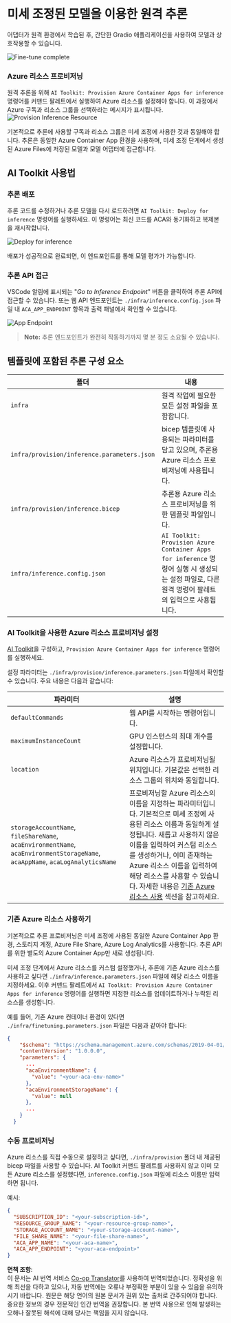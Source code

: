 <!--
CO_OP_TRANSLATOR_METADATA:
{
  "original_hash": "a54cd3d65b6963e4e8ce21e143c3ab04",
  "translation_date": "2025-07-16T21:16:39+00:00",
  "source_file": "md/01.Introduction/03/Remote_Interence.md",
  "language_code": "ko"
}
-->
# 미세 조정된 모델을 이용한 원격 추론

어댑터가 원격 환경에서 학습된 후, 간단한 Gradio 애플리케이션을 사용하여 모델과 상호작용할 수 있습니다.

![Fine-tune complete](../../../../../translated_images/log-finetuning-res.7b92254e7e822c7ffbec00f51a29199b0a53cefdd7fd2ce8330e4f787d98a94a.ko.png)

### Azure 리소스 프로비저닝  
원격 추론을 위해 `AI Toolkit: Provision Azure Container Apps for inference` 명령어를 커맨드 팔레트에서 실행하여 Azure 리소스를 설정해야 합니다. 이 과정에서 Azure 구독과 리소스 그룹을 선택하라는 메시지가 표시됩니다.  
![Provision Inference Resource](../../../../../translated_images/command-provision-inference.467afc8d351642fc03bc2ae439330ad1253da4f08ed8a8e98cdf89ca5c7ae4c5.ko.png)

기본적으로 추론에 사용할 구독과 리소스 그룹은 미세 조정에 사용한 것과 동일해야 합니다. 추론은 동일한 Azure Container App 환경을 사용하며, 미세 조정 단계에서 생성된 Azure Files에 저장된 모델과 모델 어댑터에 접근합니다.

## AI Toolkit 사용법

### 추론 배포  
추론 코드를 수정하거나 추론 모델을 다시 로드하려면 `AI Toolkit: Deploy for inference` 명령어를 실행하세요. 이 명령어는 최신 코드를 ACA와 동기화하고 복제본을 재시작합니다.

![Deploy for inference](../../../../../translated_images/command-deploy.9adb4e310dd0b0aec6bb518f3c5b19a945ca040216da11e210666ad0330702ea.ko.png)

배포가 성공적으로 완료되면, 이 엔드포인트를 통해 모델 평가가 가능합니다.

### 추론 API 접근

VSCode 알림에 표시되는 "*Go to Inference Endpoint*" 버튼을 클릭하여 추론 API에 접근할 수 있습니다. 또는 웹 API 엔드포인트는 `./infra/inference.config.json` 파일 내 `ACA_APP_ENDPOINT` 항목과 출력 패널에서 확인할 수 있습니다.

![App Endpoint](../../../../../translated_images/notification-deploy.446e480a44b1be5848fd31391c467b8d42c2db1d5daffa2250c9fcd3d8486164.ko.png)

> **Note:** 추론 엔드포인트가 완전히 작동하기까지 몇 분 정도 소요될 수 있습니다.

## 템플릿에 포함된 추론 구성 요소

| 폴더 | 내용 |
| ------ |--------- |
| `infra` | 원격 작업에 필요한 모든 설정 파일을 포함합니다. |
| `infra/provision/inference.parameters.json` | bicep 템플릿에 사용되는 파라미터를 담고 있으며, 추론용 Azure 리소스 프로비저닝에 사용됩니다. |
| `infra/provision/inference.bicep` | 추론용 Azure 리소스 프로비저닝을 위한 템플릿 파일입니다. |
| `infra/inference.config.json` | `AI Toolkit: Provision Azure Container Apps for inference` 명령어 실행 시 생성되는 설정 파일로, 다른 원격 명령어 팔레트의 입력으로 사용됩니다. |

### AI Toolkit을 사용한 Azure 리소스 프로비저닝 설정  
[AI Toolkit](https://marketplace.visualstudio.com/items?itemName=ms-windows-ai-studio.windows-ai-studio)을 구성하고, `Provision Azure Container Apps for inference` 명령어를 실행하세요.

설정 파라미터는 `./infra/provision/inference.parameters.json` 파일에서 확인할 수 있습니다. 주요 내용은 다음과 같습니다:

| 파라미터 | 설명 |
| --------- |------------ |
| `defaultCommands` | 웹 API를 시작하는 명령어입니다. |
| `maximumInstanceCount` | GPU 인스턴스의 최대 개수를 설정합니다. |
| `location` | Azure 리소스가 프로비저닝될 위치입니다. 기본값은 선택한 리소스 그룹의 위치와 동일합니다. |
| `storageAccountName`, `fileShareName`, `acaEnvironmentName`, `acaEnvironmentStorageName`, `acaAppName`, `acaLogAnalyticsName` | 프로비저닝할 Azure 리소스의 이름을 지정하는 파라미터입니다. 기본적으로 미세 조정에 사용된 리소스 이름과 동일하게 설정됩니다. 새롭고 사용하지 않은 이름을 입력하여 커스텀 리소스를 생성하거나, 이미 존재하는 Azure 리소스 이름을 입력하여 해당 리소스를 사용할 수 있습니다. 자세한 내용은 [기존 Azure 리소스 사용](../../../../../md/01.Introduction/03) 섹션을 참고하세요. |

### 기존 Azure 리소스 사용하기

기본적으로 추론 프로비저닝은 미세 조정에 사용된 동일한 Azure Container App 환경, 스토리지 계정, Azure File Share, Azure Log Analytics를 사용합니다. 추론 API를 위한 별도의 Azure Container App만 새로 생성됩니다.

미세 조정 단계에서 Azure 리소스를 커스텀 설정했거나, 추론에 기존 Azure 리소스를 사용하고 싶다면 `./infra/inference.parameters.json` 파일에 해당 리소스 이름을 지정하세요. 이후 커맨드 팔레트에서 `AI Toolkit: Provision Azure Container Apps for inference` 명령어를 실행하면 지정한 리소스를 업데이트하거나 누락된 리소스를 생성합니다.

예를 들어, 기존 Azure 컨테이너 환경이 있다면 `./infra/finetuning.parameters.json` 파일은 다음과 같아야 합니다:

```json
{
    "$schema": "https://schema.management.azure.com/schemas/2019-04-01/deploymentParameters.json#",
    "contentVersion": "1.0.0.0",
    "parameters": {
      ...
      "acaEnvironmentName": {
        "value": "<your-aca-env-name>"
      },
      "acaEnvironmentStorageName": {
        "value": null
      },
      ...
    }
  }
```

### 수동 프로비저닝  
Azure 리소스를 직접 수동으로 설정하고 싶다면, `./infra/provision` 폴더 내 제공된 bicep 파일을 사용할 수 있습니다. AI Toolkit 커맨드 팔레트를 사용하지 않고 이미 모든 Azure 리소스를 설정했다면, `inference.config.json` 파일에 리소스 이름만 입력하면 됩니다.

예시:

```json
{
  "SUBSCRIPTION_ID": "<your-subscription-id>",
  "RESOURCE_GROUP_NAME": "<your-resource-group-name>",
  "STORAGE_ACCOUNT_NAME": "<your-storage-account-name>",
  "FILE_SHARE_NAME": "<your-file-share-name>",
  "ACA_APP_NAME": "<your-aca-name>",
  "ACA_APP_ENDPOINT": "<your-aca-endpoint>"
}
```

**면책 조항**:  
이 문서는 AI 번역 서비스 [Co-op Translator](https://github.com/Azure/co-op-translator)를 사용하여 번역되었습니다. 정확성을 위해 최선을 다하고 있으나, 자동 번역에는 오류나 부정확한 부분이 있을 수 있음을 유의하시기 바랍니다. 원문은 해당 언어의 원본 문서가 권위 있는 출처로 간주되어야 합니다. 중요한 정보의 경우 전문적인 인간 번역을 권장합니다. 본 번역 사용으로 인해 발생하는 오해나 잘못된 해석에 대해 당사는 책임을 지지 않습니다.